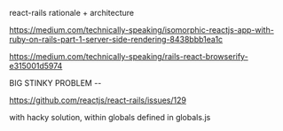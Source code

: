 react-rails rationale + architecture

https://medium.com/technically-speaking/isomorphic-reactjs-app-with-ruby-on-rails-part-1-server-side-rendering-8438bbb1ea1c

https://medium.com/technically-speaking/rails-react-browserify-e315001d5974


BIG STINKY PROBLEM --

https://github.com/reactjs/react-rails/issues/129

with hacky solution, within globals defined in globals.js